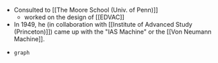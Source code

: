 - Consulted to [[The Moore School (Univ. of Penn)]]
	- worked on the design of [[EDVAC]]
- In 1949, he (in collaboration with [[Institute of Advanced Study (Princeton)]]) came up with the "IAS Machine" or the [[Von Neumann Machine]].
- ```mermaid
  graph
    
  ```